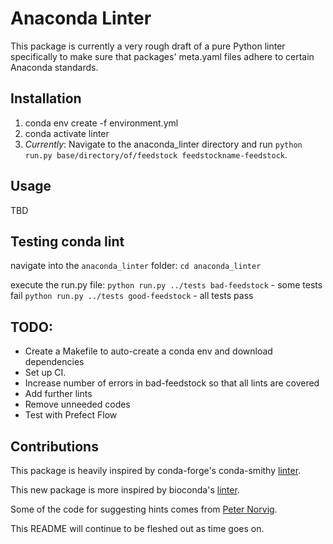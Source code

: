 # Anaconda Linter

This package is currently a very rough draft of a pure Python linter specifically to make sure
that packages' meta.yaml files adhere to certain Anaconda standards.

## Installation
1. conda env create -f environment.yml
2. conda activate linter
3. *Currently*: Navigate to the anaconda_linter directory and run `python run.py base/directory/of/feedstock feedstockname-feedstock`.

## Usage
TBD

## Testing conda lint

navigate into the `anaconda_linter` folder:
`cd anaconda_linter`

execute the run.py file:
`python run.py ../tests bad-feedstock` - some tests fail
`python run.py ../tests good-feedstock` - all tests pass

## TODO:
- Create a Makefile to auto-create a conda env and download dependencies
- Set up CI.
- Increase number of errors in bad-feedstock so that all lints are covered
- Add further lints
- Remove unneeded codes
- Test with Prefect Flow

## Contributions
This package is heavily inspired by conda-forge's conda-smithy [linter](https://github.com/conda-forge/conda-smithy/blob/5deae3b50c88eaf16a1514288b4dba8fe02dbf72/conda_smithy/lint_recipe.py).

This new package is more inspired by bioconda's [linter](https://github.com/bioconda/bioconda-utils/blob/master/bioconda_utils/lint/__init__.py).

Some of the code for suggesting hints comes from [Peter Norvig](http://norvig.com/spell-correct.html).

This README will continue to be fleshed out as time goes on.
